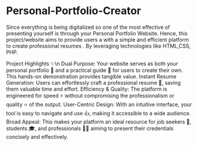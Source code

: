 # Personal-Portfolio-Creator
Since everything is being digitalized so one of the most effective of presenting yourself is through your Personal Portfolio Website. Hence, this project/website aims to provide users a with a simple and efficient platform to create professional resumes . By leveraging technologies like HTML,CSS, PHP. 

Project Highlights ✨\n
Dual Purpose: Your website serves as both your personal portfolio 🌟 and a practical guide 📖 for users to create their own. This hands-on demonstration provides tangible value.
Instant Resume Generation: Users can effortlessly craft a professional resume 💼, saving them valuable time and effort.
Efficiency & Quality: The platform is engineered for speed ⚡ without compromising the professionalism or quality ⭐ of the output.
User-Centric Design: With an intuitive interface, your tool is easy to navigate and use 👍, making it accessible to a wide audience.
Broad Appeal: This makes your platform an ideal resource for job seekers 🎯, students 🎓, and professionals 🧑‍💻 aiming to present their credentials concisely and effectively.


